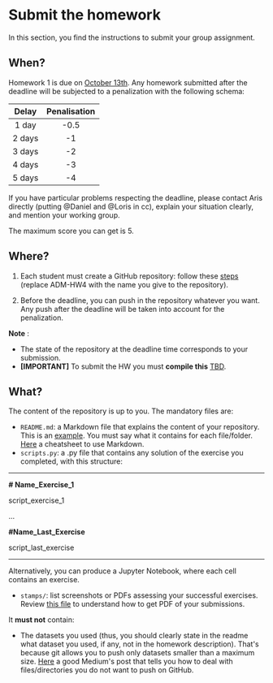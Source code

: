 # Submit the homework

In this section, you find the instructions to submit your group assignment.

## When?
Homework 1 is due on [October 13th](http://aris.me/index.php/data-mining-ds-2024). Any homework submitted after the deadline will be subjected to a penalization with the following schema:

|   Delay  | Penalisation |
|:--------:|:------------:|
|  1 day |     -0.5     |
| 2 days |      -1      |
| 3 days |      -2      |
| 4 days |      -3      |
| 5 days |      -4      |

If you have particular problems respecting the deadline, please contact Aris directly (putting @Daniel and @Loris in cc), explain your situation clearly, and mention your working group.


The maximum score you can get is 5.

## Where?
1. Each student must create a GitHub repository: follow these [steps](https://github.com/CriMenghini/ADM-HW4/blob/master/README.md) (replace ADM-HW4 with the name you give to the repository).

2. Before the deadline, you can push in the repository whatever you want. Any push after the deadline will be taken into account for the penalization.

__Note__ :

* The state of the repository at the deadline time corresponds to your submission.
* __[IMPORTANT]__ To submit the HW you must **compile this** [TBD](https://forms.gle/ixRTsRcqXWMvNWmF7).

## What?

The content of the repository is up to you. The mandatory files are:

* `README.md`: a Markdown file that explains the content of your repository. This is an [example](https://github.com/CriMenghini/Wikipedia/tree/master/Mention). You must say what it contains for each file/folder. [Here](https://github.com/adam-p/markdown-here/wiki/Markdown-Cheatsheet) a cheatsheet to use Markdown.
* `scripts.py`: a .py file that contains any solution of the exercise you completed, with this structure:

----------------------------

**\# Name_Exercise_1**

script_exercise_1

...

**\#Name_Last_Exercise**

script_last_exercise

----------------------------

Alternatively, you can produce a Jupyter Notebook, where each cell contains an exercise.

* `stamps/`: list screenshots or PDFs assessing your successful exercises. Review [this file](https://github.com/Sapienza-University-Rome/ADM/blob/master/2023/Homework_1/How%20to%20generate%20the%20PDF%20file%20with%20the%20submissions.pdf) to understand how to get PDF of your submissions.

It __must not__ contain:

* The datasets you used (thus, you should clearly state in the readme what dataset you used, if any, not in the homework description). That's because git allows you to push only datasets smaller than a maximum size. [Here](https://haydar-ai.medium.com/learning-how-to-git-ignoring-files-and-folders-using-gitignore-4b6a1ec43ce1) a good Medium's post that tells you how to deal with files/directories you do not want to push on GitHub.




